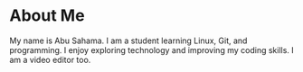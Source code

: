 # About Me
My name is Abu Sahama. I am a student learning Linux, Git, and programming. I enjoy exploring technology and improving my coding skills. I am a video editor too.
